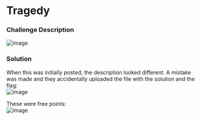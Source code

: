 # Tragedy

### Challenge Description
![image](https://github.com/LazyTitan33/CTF-Writeups/assets/80063008/c35b7771-60f9-41aa-a97a-e6df885d5a71)

### Solution
When this was initially posted, the description looked different. A mistake was made and they accidentally uploaded the file with the solution and the flag:  
![image](https://github.com/LazyTitan33/CTF-Writeups/assets/80063008/8901cd94-349a-40cf-b3fc-2c4b8f640a84)

These were free points:  
![image](https://github.com/LazyTitan33/CTF-Writeups/assets/80063008/9f8f208c-a566-4e9e-aa48-f465f9952f29)
